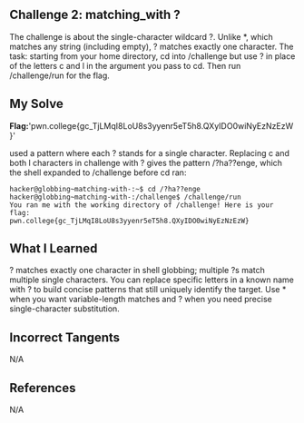 ## Challenge 2: matching_with ?

The challenge is about the single-character wildcard ?. Unlike *, which matches any string (including empty), ? matches exactly one character. The task: starting from your home directory, cd into /challenge but use ? in place of the letters c and l in the argument you pass to cd. Then run /challenge/run for the flag.


## My Solve 
**Flag:**'pwn.college{gc_TjLMqI8LoU8s3yyenr5eT5h8.QXyIDO0wiNyEzNzEzW}'

used a pattern where each ? stands for a single character. Replacing c and both l characters in challenge with ? gives the pattern /?ha??enge, which the shell expanded to /challenge before cd ran:

```
hacker@globbing~matching-with-:~$ cd /?ha??enge
hacker@globbing~matching-with-:/challenge$ /challenge/run
You ran me with the working directory of /challenge! Here is your flag:
pwn.college{gc_TjLMqI8LoU8s3yyenr5eT5h8.QXyIDO0wiNyEzNzEzW}
```

## What I Learned

? matches exactly one character in shell globbing; multiple ?s match multiple single characters.
You can replace specific letters in a known name with ? to build concise patterns that still uniquely identify the target.
Use * when you want variable-length matches and ? when you need precise single-character substitution.


## Incorrect Tangents

N/A


## References

N/A


